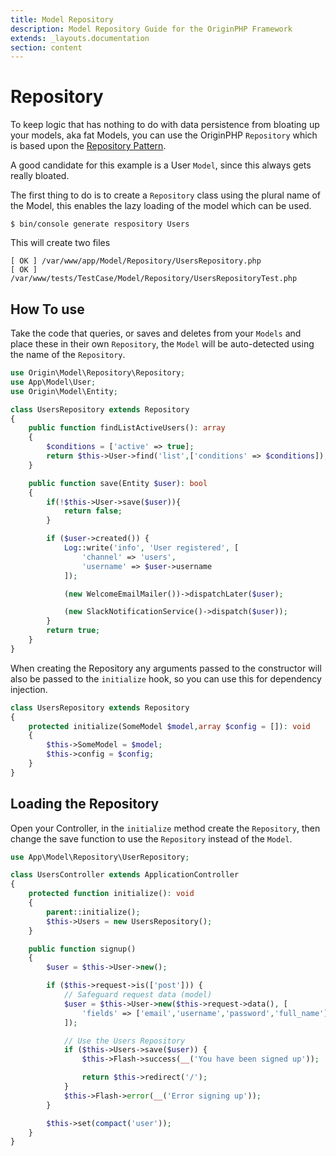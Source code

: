 ```yaml
---
title: Model Repository
description: Model Repository Guide for the OriginPHP Framework
extends: _layouts.documentation
section: content
---
```

# Repository

To keep logic that has nothing to do with data persistence from bloating up your models, aka fat Models, you can use the OriginPHP `Repository` which is based upon the [Repository Pattern](https://martinfowler.com/eaaCatalog/repository.html).

A good candidate for this example is a User `Model`, since this always gets really bloated.

The first thing to do is to create a `Repository` class using the plural name of the Model, this enables the lazy loading of the model which can be used.

```linux
$ bin/console generate respository Users
```

This will create two files

```linux
[ OK ] /var/www/app/Model/Repository/UsersRepository.php
[ OK ] /var/www/tests/TestCase/Model/Repository/UsersRepositoryTest.php
```

## How To use

Take the code that queries, or saves and deletes from your `Models` and place these in their own `Repository`, the `Model` will be auto-detected using the name of the `Repository`.

```php
use Origin\Model\Repository\Repository;
use App\Model\User;
use Origin\Model\Entity;

class UsersRepository extends Repository
{
    public function findListActiveUsers(): array
    {
        $conditions = ['active' => true];
        return $this->User->find('list',['conditions' => $conditions]);
    }

    public function save(Entity $user): bool
    {
        if(!$this->User->save($user)){
            return false;
        }

        if ($user->created()) {
            Log::write('info', 'User registered', [
                'channel' => 'users',
                'username' => $user->username
            ]);

            (new WelcomeEmailMailer())->dispatchLater($user);

            (new SlackNotificationService()->dispatch($user));
        }
        return true;
    }
}
```

When creating the Repository any arguments passed to the constructor will also be passed to the `initialize` hook, so you can use this for dependency injection.

```php
class UsersRepository extends Repository
{
    protected initialize(SomeModel $model,array $config = []): void
    {
        $this->SomeModel = $model;
        $this->config = $config;
    }
}

```

## Loading the Repository

Open your Controller, in the `initialize` method create the `Repository`, then change the save function to use the `Repository` instead of the `Model`.

```php
use App\Model\Repository\UserRepository;

class UsersController extends ApplicationController
{
    protected function initialize(): void
    {
        parent::initialize();
        $this->Users = new UsersRepository();
    }

    public function signup()
    {
        $user = $this->User->new();

        if ($this->request->is(['post'])) {
            // Safeguard request data (model)
            $user = $this->User->new($this->request->data(), [
                'fields' => ['email','username','password','full_name'],
            ]);

            // Use the Users Repository
            if ($this->Users->save($user)) {
                $this->Flash->success(__('You have been signed up'));

                return $this->redirect('/');
            }
            $this->Flash->error(__('Error signing up'));
        }

        $this->set(compact('user'));
    }
}
```